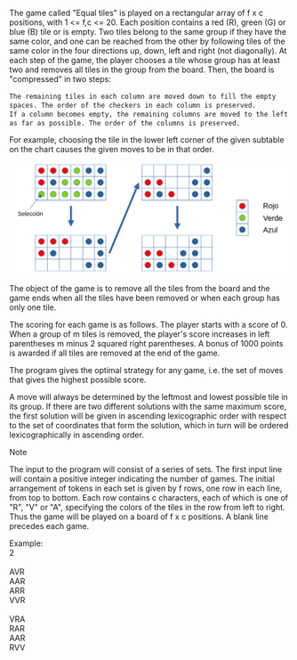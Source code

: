 The game called "Equal tiles" is played on a rectangular array of f x c positions, with 1 <= f,c <= 20. Each position contains a red (R), green (G) or blue (B) tile or is empty. Two tiles belong to the same group if they have the same color, and one can be reached from the other by following tiles of the same color in the four directions up, down, left and right (not diagonally). At each step of the game, the player chooses a tile whose group has at least two and removes all tiles in the group from the board. Then, the board is "compressed" in two steps: 

    The remaining tiles in each column are moved down to fill the empty spaces. The order of the checkers in each column is preserved. 
    If a column becomes empty, the remaining columns are moved to the left as far as possible. The order of the columns is preserved. 

For example, choosing the tile in the lower left corner of the given subtable on the chart causes the given moves to be in that order.

![Move in the game](image.png)

The object of the game is to remove all the tiles from the board and the game ends when all the tiles have been removed or when each group has only one tile. 

The scoring for each game is as follows. The player starts with a score of 0. When a group of m tiles is removed, the player's score increases in left parentheses m minus 2 squared right parentheses. A bonus of 1000 points is awarded if all tiles are removed at the end of the game.

The program gives the optimal strategy for any game, i.e. the set of moves that gives the highest possible score. 

A move will always be determined by the leftmost and lowest possible tile in its group. If there are two different solutions with the same maximum score, the first solution will be given in ascending lexicographic order with respect to the set of coordinates that form the solution, which in turn will be ordered lexicographically in ascending order.

> [!NOTE]
> The input to the program will consist of a series of sets. The first input line will contain a positive integer indicating the number of games. The initial arrangement of tokens in each set is given by f rows, one row in each line, from top to bottom. Each row contains c characters, each of which is one of "R", "V" or "A", specifying the colors of the tiles in the row from left to right. Thus the game will be played on a board of f x c positions. A blank line precedes each game.

Example: <br />
2 <br />
<br />
AVR <br />
AAR <br />
ARR <br />
VVR <br />
<br />
VRA <br />
RAR <br />
AAR <br />
RVV <br />
